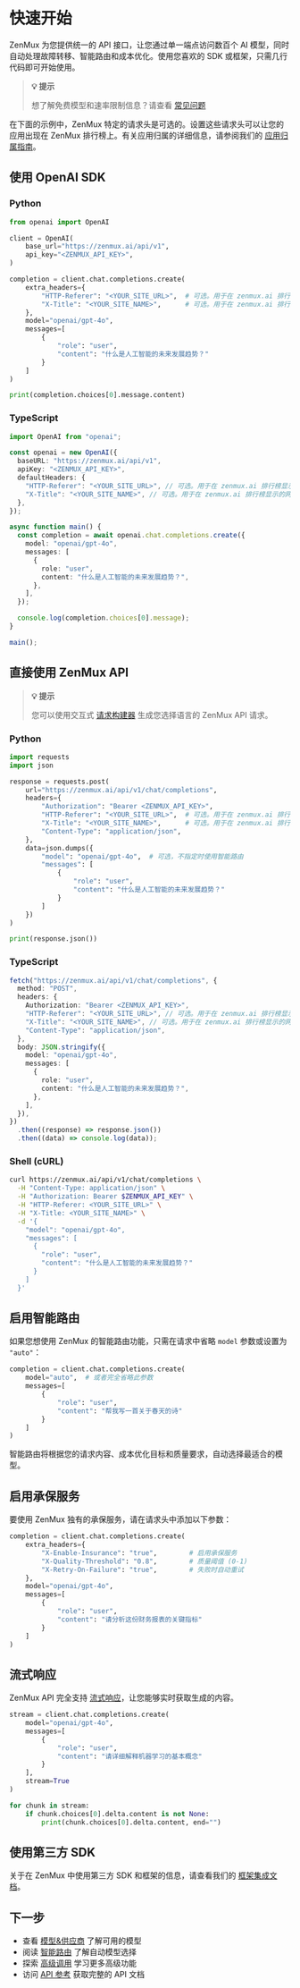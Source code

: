 # 快速开始

ZenMux 为您提供统一的 API 接口，让您通过单一端点访问数百个 AI 模型，同时自动处理故障转移、智能路由和成本优化。使用您喜欢的 SDK 或框架，只需几行代码即可开始使用。

> **💡 提示**
>
> 想了解免费模型和速率限制信息？请查看 [常见问题](/docs/faq#速率限制如何计算)

在下面的示例中，ZenMux 特定的请求头是可选的。设置这些请求头可以让您的应用出现在 ZenMux 排行榜上。有关应用归属的详细信息，请参阅我们的 [应用归属指南](/docs/features/app-attribution)。

## 使用 OpenAI SDK

### Python

```python
from openai import OpenAI

client = OpenAI(
    base_url="https://zenmux.ai/api/v1",
    api_key="<ZENMUX_API_KEY>",
)

completion = client.chat.completions.create(
    extra_headers={
        "HTTP-Referer": "<YOUR_SITE_URL>",  # 可选。用于在 zenmux.ai 排行榜显示的网站URL
        "X-Title": "<YOUR_SITE_NAME>",      # 可选。用于在 zenmux.ai 排行榜显示的网站名称
    },
    model="openai/gpt-4o",
    messages=[
        {
            "role": "user",
            "content": "什么是人工智能的未来发展趋势？"
        }
    ]
)

print(completion.choices[0].message.content)
```

### TypeScript

```typescript
import OpenAI from "openai";

const openai = new OpenAI({
  baseURL: "https://zenmux.ai/api/v1",
  apiKey: "<ZENMUX_API_KEY>",
  defaultHeaders: {
    "HTTP-Referer": "<YOUR_SITE_URL>", // 可选。用于在 zenmux.ai 排行榜显示的网站URL
    "X-Title": "<YOUR_SITE_NAME>", // 可选。用于在 zenmux.ai 排行榜显示的网站名称
  },
});

async function main() {
  const completion = await openai.chat.completions.create({
    model: "openai/gpt-4o",
    messages: [
      {
        role: "user",
        content: "什么是人工智能的未来发展趋势？",
      },
    ],
  });

  console.log(completion.choices[0].message);
}

main();
```

## 直接使用 ZenMux API

> **💡 提示**
>
> 您可以使用交互式 [请求构建器](/request-builder) 生成您选择语言的 ZenMux API 请求。

### Python

```python
import requests
import json

response = requests.post(
    url="https://zenmux.ai/api/v1/chat/completions",
    headers={
        "Authorization": "Bearer <ZENMUX_API_KEY>",
        "HTTP-Referer": "<YOUR_SITE_URL>",  # 可选。用于在 zenmux.ai 排行榜显示的网站URL
        "X-Title": "<YOUR_SITE_NAME>",      # 可选。用于在 zenmux.ai 排行榜显示的网站名称
        "Content-Type": "application/json",
    },
    data=json.dumps({
        "model": "openai/gpt-4o",  # 可选，不指定时使用智能路由
        "messages": [
            {
                "role": "user",
                "content": "什么是人工智能的未来发展趋势？"
            }
        ]
    })
)

print(response.json())
```

### TypeScript

```typescript
fetch("https://zenmux.ai/api/v1/chat/completions", {
  method: "POST",
  headers: {
    Authorization: "Bearer <ZENMUX_API_KEY>",
    "HTTP-Referer": "<YOUR_SITE_URL>", // 可选。用于在 zenmux.ai 排行榜显示的网站URL
    "X-Title": "<YOUR_SITE_NAME>", // 可选。用于在 zenmux.ai 排行榜显示的网站名称
    "Content-Type": "application/json",
  },
  body: JSON.stringify({
    model: "openai/gpt-4o",
    messages: [
      {
        role: "user",
        content: "什么是人工智能的未来发展趋势？",
      },
    ],
  }),
})
  .then((response) => response.json())
  .then((data) => console.log(data));
```

### Shell (cURL)

```bash
curl https://zenmux.ai/api/v1/chat/completions \
  -H "Content-Type: application/json" \
  -H "Authorization: Bearer $ZENMUX_API_KEY" \
  -H "HTTP-Referer: <YOUR_SITE_URL>" \
  -H "X-Title: <YOUR_SITE_NAME>" \
  -d '{
    "model": "openai/gpt-4o",
    "messages": [
      {
        "role": "user",
        "content": "什么是人工智能的未来发展趋势？"
      }
    ]
  }'
```

## 启用智能路由

如果您想使用 ZenMux 的智能路由功能，只需在请求中省略 `model` 参数或设置为 `"auto"`：

```python
completion = client.chat.completions.create(
    model="auto",  # 或者完全省略此参数
    messages=[
        {
            "role": "user",
            "content": "帮我写一首关于春天的诗"
        }
    ]
)
```

智能路由将根据您的请求内容、成本优化目标和质量要求，自动选择最适合的模型。

## 启用承保服务

要使用 ZenMux 独有的承保服务，请在请求头中添加以下参数：

```python
completion = client.chat.completions.create(
    extra_headers={
        "X-Enable-Insurance": "true",        # 启用承保服务
        "X-Quality-Threshold": "0.8",        # 质量阈值 (0-1)
        "X-Retry-On-Failure": "true",        # 失败时自动重试
    },
    model="openai/gpt-4o",
    messages=[
        {
            "role": "user",
            "content": "请分析这份财务报表的关键指标"
        }
    ]
)
```

## 流式响应

ZenMux API 完全支持 [流式响应](/docs/api-reference/streaming)，让您能够实时获取生成的内容。

```python
stream = client.chat.completions.create(
    model="openai/gpt-4o",
    messages=[
        {
            "role": "user",
            "content": "请详细解释机器学习的基本概念"
        }
    ],
    stream=True
)

for chunk in stream:
    if chunk.choices[0].delta.content is not None:
        print(chunk.choices[0].delta.content, end="")
```

## 使用第三方 SDK

关于在 ZenMux 中使用第三方 SDK 和框架的信息，请查看我们的 [框架集成文档](/docs/community/frameworks-overview)。

## 下一步

- 查看 [模型&供应商](/docs/models) 了解可用的模型
- 阅读 [智能路由](/docs/smart-routing) 了解自动模型选择
- 探索 [高级调用](/docs/advanced) 学习更多高级功能
- 访问 [API 参考](/docs/api-reference) 获取完整的 API 文档

